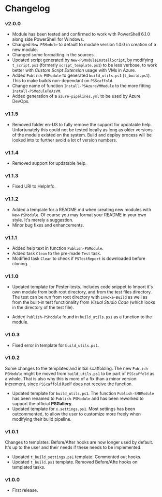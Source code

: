 # Changelog

### v2.0.0

* Module has been tested and confirmed to work with PowerShell 6.1.0 along side PowerShell for Windows.
* Changed `New-PSModule` to default to module version 1.0.0 in creation of a new module.
* Changed some formatting in the sources.
* Updated script generated by `New-PSModuleInstallScript`, by modifying `t_script.ps1` (formerly `script_template.ps1`) to be less verbose, to work better with *Custom Script Extension* usage with VMs in Azure.
* Added `Publish-PSModule` to generated `build_utils.ps1` (`t_build.ps1`). This to make builds non-dependant on `PSScaffold`.
* Change name of function `Install-PSAzureVMModule` to the more fitting `Install-PSModuleToAzVM`.
* Added generation of a `azure-pipelines.yml` to be used by Azure DevOps.

### v1.1.5

* Removed folder en-US to fully remove the support for updatable help. Unfortunately this could not be tested locally as long as older versions of the 
module existed on the system. Build and deploy process will be looked into to further avoid a lot of version numbers.

### v1.1.4

* Removed support for updatable help.

### v1.1.3

* Fixed URI to HelpInfo.

### v1.1.2

* Added a template for a README.md when creating new modules with `New-PSModule`. Of course you may format your README in your own style. It's merely a suggestion.
* Minor bug fixes and enhancements.

### v1.1.1

* Added help text in function `Publish-PSModule`.
* Added task `Clean` to the pre-made `Test` task.
* Modified task `Clean` to check if `PSTestReport` is downloaded before cloning.

### v1.1.0

* Updated template for Pester-tests. Includes code snippet to Import it's own module from both root directory, and from the test files directory. The test can be run from root directory with `Invoke-Build` as
well as from the built-in test functionality from *Visual Studio Code* (which looks in the directory of the test file).

* Added `Publish-PSModule` found in `build_utils.ps1` as a function to the module.

### v1.0.3

* Fixed error in template for `build_utils.ps1`.

### v1.0.2

Some changes to the templates and initial scaffolding. The new `Publish-PSModule` might be moved from `build_utils.ps1` to be part of `PSScaffold` as a whole.
That is also why this is more of a fix than a minor version increment, since `PSScaffold` itself does not receive the function.

* Updated template for `build_utils.ps1`. The function `Publish-SMBModule` has been renamed to `Publish-PSModule` and has been reworked to support the official **PSGallery**.
* Updated template for `x.settings.ps1`. Most settings has been outcommented, to allow the user to customize more freely when modifying their build pipeline.

### v1.0.1

Changes to templates. Before/After hooks are now longer used by default. It's up
to the user and their needs if these needs to be implemented.

* Updated `t_build_settings.ps1` template. Commented out hooks.
* Updated `t_build.ps1` template. Removed Before/Afte hooks on templated tasks.

### v1.0.0

* First release.